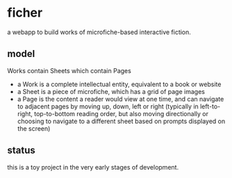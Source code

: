 # ficher

a webapp to build works of microfiche-based interactive fiction.

## model

Works contain Sheets which contain Pages

* a Work is a complete intellectual entity, equivalent to a book or website
* a Sheet is a piece of microfiche, which has a grid of page images
* a Page is the content a reader would view at one time, and can navigate to
    adjacent pages by moving up, down, left or right (typically in left-to-right,
    top-to-bottom reading order, but also moving directionally or choosing to
    navigate to a different sheet based on prompts displayed on the screen)

## status

this is a toy project in the very early stages of development.
